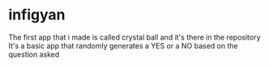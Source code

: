 # infigyan
The first app that i made is called crystal ball and it's there in the repository
It's a basic app that randomly generates a YES or a NO based on the question asked
